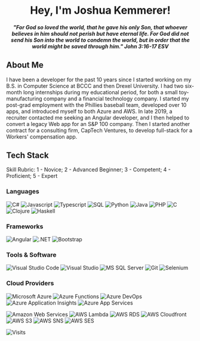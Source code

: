 <h1 align="center">Hey, I'm Joshua Kemmerer!</h1>
<h4 align="center" style="font-style: italic">"For God so loved the world, that he gave his only Son, that whoever believes in him should not perish but have eternal life. For God did not send his Son into the world to condemn the world, but in order that the world might be saved through him." John 3:16-17 ESV</h4>

## About Me

I have been a developer for the past 10 years since I started working on my B.S. in Computer Science at BCCC and then Drexel University. I had two six-month long internships during my educational period, for both a small toy-manufacturing company and a financial technology company. I started my post-grad employment with the Phillies baseball team, developed over 10 apps, and introduced myself to both Azure and AWS. In late 2019, a recruiter contacted me seeking an Angular developer, and I then helped to convert a legacy Web app for an S&P 100 company. Then I started another contract for a consulting firm, CapTech Ventures, to develop full-stack for a Workers' compensation app.

## Tech Stack

Skill Rubric: 1 - Novice; 2 - Advanced Beginner; 3 - Competent; 4 - Proficient; 5 - Expert

### Languages


![C#](https://img.shields.io/badge/-C%23%20%284.5%29-37008c?style=for-the-badge&logo=csharp&logoColor=white)
![Javascript](https://img.shields.io/badge/-JavaScript%20%284%29-edd718?style=for-the-badge&logo=javascript&logoColor=white)
![Typescript](https://img.shields.io/badge/-Typescript%20%284%29-2f74c0?style=for-the-badge&logo=typescript&logoColor=white)
![SQL](https://img.shields.io/badge/-SQL%20%284%29-006df0?style=for-the-badge&logo=sqlite&logoColor=white)
![Python](https://img.shields.io/badge/-Python%20%283%29-ffd340?style=for-the-badge&logo=python&logoColor=black)
![Java](https://img.shields.io/badge/-Java%20%282%29-0c83bd?style=for-the-badge&logo=java&logoColor=black)
![PHP](https://img.shields.io/badge/-PHP%20%282%29-7175aa?style=for-the-badge&logo=php&logoColor=white)
![C](https://img.shields.io/badge/-C%20%281%29-3c44c1?style=for-the-badge&logo=c&logoColor=white)
![Clojure](https://img.shields.io/badge/-Clojure%20%281%29-5ea82f?style=for-the-badge&logo=clojure&logoColor=white)
![Haskell](https://img.shields.io/badge/-Haskell%20%281%29-919191?style=for-the-badge&logo=haskell&logoColor=white)

### Frameworks

![Angular](https://img.shields.io/badge/-Angular%20%284%29-b9002d?style=for-the-badge&logo=angular&logoColor=white)
![.NET](https://img.shields.io/badge/-.NET%20Core%20%284%29-572b8a?style=for-the-badge&logo=dotnet&logoColor=white)
![Bootstrap](https://img.shields.io/badge/-Bootstrap%283%29-513a75?style=for-the-badge&logo=bootstrap&logoColor=white)

### Tools & Software

![Visual Studio Code](https://img.shields.io/badge/-Visual%20Studio%20Code-43a6ed?style=for-the-badge&logo=visual-studio-code&logoColor=white)
![Visual Studio](https://img.shields.io/badge/-Visual%20Studio-7b4fb1?style=for-the-badge&logo=visualstudio&logoColor=white)
![MS SQL Server](https://img.shields.io/badge/-MS%20SQL%20Server-ae1b1b?style=for-the-badge&logo=microsoftsqlserver&logoColor=white)
![Git](https://img.shields.io/badge/-Git-e44c30?style=for-the-badge&logo=git&logoColor=white)
![Selenium](https://img.shields.io/badge/-Selenium-40a728?style=for-the-badge&logo=selenium&logoColor=white)

### Cloud Providers

![Microsoft Azure](https://img.shields.io/badge/-Microsoft%20Azure-03b2e8?style=for-the-badge&logo=microsoftazure&logoColor=white)
![Azure Functions](https://img.shields.io/badge/-Azure%20Functions-f4ca15?style=for-the-badge&logo=azurefunctions&logoColor=white)
![Azure DevOps](https://img.shields.io/badge/-Azure%20DevOps-0074cd?style=for-the-badge&logo=azuredevops&logoColor=white)
![Azure Application Insights](https://img.shields.io/badge/-Application%20Insights-662075?style=for-the-badge)
![Azure App Services](https://img.shields.io/badge/-Azure%20App%20Services-00aae8?style=for-the-badge)


![Amazon Web Services](https://img.shields.io/badge/-AWS-f29100?style=for-the-badge&logo=amazonaws&logoColor=white)
![AWS Lambda](https://img.shields.io/badge/-AWS%20Lambda-ec781f?style=for-the-badge)
![AWS RDS](https://img.shields.io/badge/-AWS%20RDS-2d6fb2?style=for-the-badge)
![AWS Cloudfront](https://img.shields.io/badge/-AWS%20Cloudfront-d74f41?style=for-the-badge)
![AWS S3](https://img.shields.io/badge/-AWS%20S3-da5041?style=for-the-badge&logo=amazons3&logoColor=white)
![AWS SNS](https://img.shields.io/badge/-AWS%20SNS-d9a741?style=for-the-badge)
![AWS SES](https://img.shields.io/badge/-AWS%20SES-d1a23f?style=for-the-badge)

![Visits](https://visitor-badge.glitch.me/badge?page_id=JoshuaKemmerer.JoshuaKemmerer&left_color=green&right_color=red)

